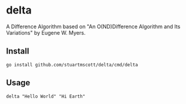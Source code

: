 # delta

A Difference Algorithm based on "An O(ND)Difference Algorithm and Its Variations" by Eugene W. Myers.

## Install

`go install github.com/stuartmscott/delta/cmd/delta`

## Usage

`delta "Hello World" "Hi Earth"`
